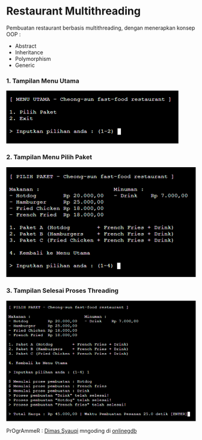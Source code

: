 # Restaurant Multithreading
Pembuatan restaurant berbasis multithreading,
dengan menerapkan konsep OOP :

- Abstract
- Inheritance
- Polymorphism
- Generic

### 1. Tampilan Menu Utama
<img src="img/Screenshot%20(168).png">

### 2. Tampilan Menu Pilih Paket
<img src="img/Screenshot%20(169).png">

### 3. Tampilan Selesai Proses Threading
<img src="img/Screenshot%20(170).png">

PrOgrAmmeR : [Dimas Syauqi] mngoding di [onlinegdb][df1]

   [Dimas Syauqi]: <http://instagram.com/syaauqqii>
   [df1]: <https://www.onlinegdb.com/>

